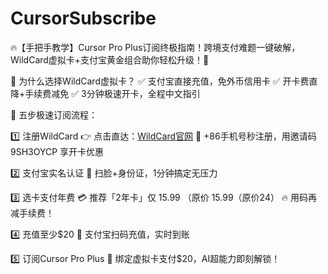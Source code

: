 # CursorSubscribe
🔥【手把手教学】Cursor Pro Plus订阅终极指南！跨境支付难题一键破解，WildCard虚拟卡+支付宝黄金组合助你轻松升级！🚀

📌 为什么选择WildCard虚拟卡？
✅ 支付宝直接充值，免外币信用卡
✅ 开卡费直降+手续费减免
✅ 3分钟极速开卡，全程中文指引

🔧 五步极速订阅流程：

1️⃣ 注册WildCard
👉 点击直达：[WildCard官网](https://yeka.ai/i/9SH3OYCP)
📱 +86手机号秒注册，用邀请码 9SH3OYCP 享开卡优惠


2️⃣ 支付宝实名认证
📸 扫脸+身份证，1分钟搞定无压力



3️⃣ 选卡支付年费
💳 推荐「2年卡」仅
15.99
（原价
15.99（原价24）
🔥 用码再减手续费！



4️⃣ 充值至少$20
💸 支付宝扫码充值，实时到账



5️⃣ 订阅Cursor Pro Plus
🚀 绑定虚拟卡支付$20，AI超能力即刻解锁！


